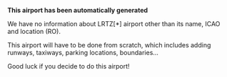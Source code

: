 **This airport has been automatically generated**

We have no information about LRTZ[*] airport other than its name, ICAO and location (RO).

This airport will have to be done from scratch, which includes adding runways, taxiways, parking locations, boundaries...

Good luck if you decide to do this airport!